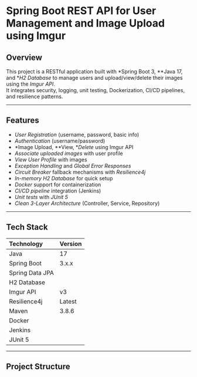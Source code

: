 # Spring Boot REST API for User Management and Image Upload using Imgur

## Overview

This project is a RESTful application built with *Spring Boot 3, **Java 17, and **H2 Database* to manage users and upload/view/delete their images using the *Imgur API*.  
It integrates security, logging, unit testing, Dockerization, CI/CD pipelines, and resilience patterns.

---

## Features

- *User Registration* (username, password, basic info)
- *Authentication* (username/password)
- *Image Upload, **View, **Delete* using Imgur API
- *Associate uploaded images* with user profile
- *View User Profile* with images
- *Exception Handling* and *Global Error Responses*
- *Circuit Breaker* fallback mechanisms with *Resilience4j*
- *In-memory H2 Database* for quick setup
- *Docker* support for containerization
- *CI/CD pipeline* integration (Jenkins)
- *Unit tests* with *JUnit 5*
- *Clean 3-Layer Architecture* (Controller, Service, Repository)

---

## Tech Stack

| Technology | Version |
|:-----------|:--------|
| Java | 17 |
| Spring Boot | 3.x.x |
| Spring Data JPA |  |
| H2 Database |  |
| Imgur API | v3 |
| Resilience4j | Latest |
| Maven | 3.8.6 |
| Docker |  |
| Jenkins |  |
| JUnit 5 |  |

---

## Project Structure
